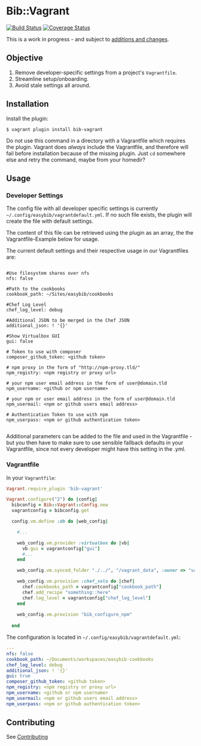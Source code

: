# Bib::Vagrant

[![Build Status](https://travis-ci.org/easybiblabs/bib-vagrant.png?branch=master)](https://travis-ci.org/easybiblabs/bib-vagrant)
[![Coverage Status](https://coveralls.io/repos/easybiblabs/bib-vagrant/badge.png)](https://coveralls.io/r/easybiblabs/bib-vagrant)

This is a work in progress - and subject to [additions and changes](CONTRIBUTING.md).

## Objective

 1. Remove developer-specific settings from a project's `Vagrantfile`.
 2. Streamline setup/onboarding.
 3. Avoid stale settings all around.

## Installation

Install the plugin:

    $ vagrant plugin install bib-vagrant
    
Do not use this command in a directory with a Vagrantfile which requires the plugin. Vagrant does _always_ include the Vagrantfile, and therefore will fail before installation because of the missing plugin. Just ```cd``` somewhere else and retry the command, maybe from your homedir?

## Usage
### Developer Settings
The config file with all developer specific settings is currently ```~/.config/easybib/vagrantdefault.yml```. If no such file exists, the plugin will create the file with default settings.

The content of this file can be retrieved using the plugin as an array, the the Vagrantfile-Example below for usage.

The current default settings and their respective usage in our Vagrantfiles are:

```

#Use filesystem shares over nfs
nfs: false 

#Path to the cookbooks
cookbook_path: ~/Sites/easybib/cookbooks

#Chef Log Level
chef_log_level: debug

#Additional JSON to be merged in the Chef JSON
additional_json: ! '{}'

#Show Virtualbox GUI
gui: false

# Token to use with composer
composer_github_token: <github token>

# npm proxy in the form of "http://npm-proxy.tld/"
npm_registry: <npm registry or proxy url>

# your npm user email address in the form of user@domain.tld
npm_username: <github or npm username>

# your npm or user email address in the form of user@domain.tld
npm_usermail: <npm or github users email address>

# Authentication Token to use with npm
npm_userpass: <npm or github authentication token>


```

Additional parameters can be added to the file and used in the Vagrantfile - but you then have to make sure to use sensible fallback defaults in your Vagrantfile, since not every developer might have this setting in the .yml.


### Vagrantfile

In your `Vagrantfile`:

```ruby
Vagrant.require_plugin 'bib-vagrant'

Vagrant.configure("2") do |config|
  bibconfig = Bib::Vagrant::Config.new
  vagrantconfig = bibconfig.get

  config.vm.define :db do |web_config|

    #...

    web_config.vm.provider :virtualbox do |vb|
      vb.gui = vagrantconfig["gui"]
      #...
    end

    web_config.vm.synced_folder "./../", "/vagrant_data", :owner => "vagrant", :nfs => vagrantconfig["nfs"]

    web_config.vm.provision :chef_solo do |chef|
      chef.cookbooks_path = vagrantconfig["cookbook_path"]
      chef.add_recipe "something::here"
      chef.log_level = vagrantconfig["chef_log_level"]
    end
    
    web_config.vm.provision "bib_configure_npm" 
    
  end
```

The configuration is located in `~/.config/easybib/vagrantdefault.yml`:

```yaml
---
nfs: false
cookbook_path: ~/Documents/workspaces/easybib-cookbooks
chef_log_level: debug
additional_json: ! '{}'
gui: true
composer_github_token: <github token>
npm_registry: <npm registry or proxy url>
npm_username: <github or npm username>
npm_usermail: <npm or github users email address>
npm_userpass: <npm or github authentication token>
```

## Contributing

See [Contributing](CONTRIBUTING.md)

